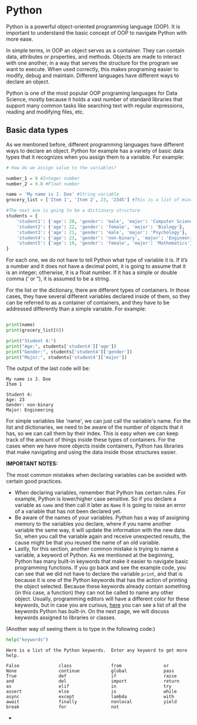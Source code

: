 # Python 

Python is a powerful object-oriented programming language (OOP). It is important to understand the basic concept of OOP to navigate Python with more ease. 

In simple terms, in OOP an object serves as a container. They can contain data, attributes or properties, and methods. Objects are made to interact with one another, in a way that serves the structure for the program we want to execute. When used correctly, this makes programing easier to modify, debug and maintain. Different languages have different ways to declare an object. 

Python is one of the most popular OOP programing languages for Data Science, mostly because it holds a vast number of standard libraries that support many common tasks like searching text with regular expressions, reading and modifying files, etc.

## Basic data types

As we mentioned before, different programming languages have different ways to declare an object. Python for example has a variety of basic data types that it recognizes when you assign them to a variable. For example:

```python
# How do we assign value to the variables?

number_1 = 9 #Integer number
number_2 = 9.8 #Float number

name = 'My name is J. Doe' #String variable
grocery_list = ['Item 1', 'Item 2', 23, '2345'] #This is a list of mixed items

#The next one is going to be a dictionary structure
students = {
    'student1': {'age': 20, 'gender': 'male', 'major': 'Computer Science'},
    'student2': {'age': 22, 'gender': 'female', 'major': 'Biology'},
    'student3': {'age': 21, 'gender': 'male', 'major': 'Psychology'},
    'student4': {'age': 23, 'gender': 'non-binary', 'major': 'Engineering'},
    'student5': {'age': 19, 'gender': 'female', 'major': 'Mathematics'}
}

```

For each one, we do not have to tell Python what type of variable it is. If it’s a number and it does not have a decimal point, it is going to assume that it is an integer; otherwise, it is a float number. If it has a simple or double comma (‘ or “), it is assumed to be a string. 

For the list or the dictionary, there are different types of containers. In those cases, they have several different variables declared inside of them, so they can be referred to as a container of containers, and they have to be addressed differently than a simple variable. For example:

```python

print(name)
print(grocery_list[0])

print("Student 4:")
print("Age:", students['student4']['age'])
print("Gender:", students['student4']['gender'])
print("Major:", students['student4']['major'])
```

The output of the last code will be:

```
My name is J. Doe
Item 1

Student 4:
Age: 23
Gender: non-binary
Major: Engineering
```

For simple variables like 'name', we can just call the variable's name. For the list and dictionaries, we need to be aware of the number of objects that it has, so we can call them by their index. This is easy when we can keep track of the amount of things inside these types of containers. For the cases when we have more objects inside containers, Python has libraries that make navigating and using the data inside those structures easier. 

**IMPORTANT NOTES:**

The most common mistakes when declaring variables can be avoided with certain good practices.

- When declaring variables, remember that Python has certain rules. For example, Python is lower/higher case sensitive. So if you declare a variable as `name` and then call it later as `Name` it is going to raise an error of a variable that has not been declared yet.
- Be aware of the names of your variables. Python has a way of assigning memory to the variables you declare, where if you name another variable the same way, it will update the information with the new data. So, when you call the variable again and receive unexpected results, the cause might be that you reused the name of an old variable.
- Lastly, for this section, another common mistake is trying to name a variable, a keyword of Python. As we mentioned at the beginning, Python has many built-in keywords that make it easier to navigate basic programming functions. If you go back and see the example code, you can see that we did not have to declare the variable `print`, and that is because it is one of the Python keywords that has the action of printing the object selected. Because these keywords already contain something (in this case, a function) they can not be called to name any other object. Usually, programming editors will have a different color for these keywords, but in case you are curious, [here](https://realpython.com/python-keywords/) you can see a list of all the keywords Python has built-in. On the next page, we will discuss keywords assigned to libraries or classes.


(Another way of seeing them is to type in the following code:)

```python
help("keywords")
```

```
Here is a list of the Python keywords.  Enter any keyword to get more help.

False               class               from                or
None                continue            global              pass
True                def                 if                  raise
and                 del                 import              return
as                  elif                in                  try
assert              else                is                  while
async               except              lambda              with
await               finally             nonlocal            yield
break               for                 not
```

- 
